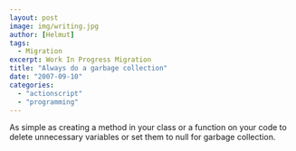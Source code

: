 ```yaml
---
layout: post
image: img/writing.jpg
author: [Helmut]
tags:
  - Migration
excerpt: Work In Progress Migration
title: "Always do a garbage collection"
date: "2007-09-10"
categories: 
  - "actionscript"
  - "programming"
---
```


As simple as creating a method in your class or a function on your code to delete unnecessary variables or set them to null for garbage collection.
